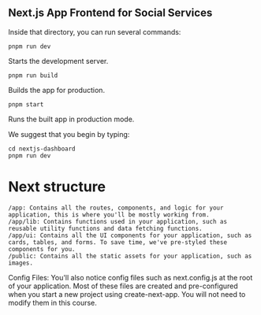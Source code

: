 ## Next.js App Frontend for Social Services


Inside that directory, you can run several commands:

    pnpm run dev
Starts the development server.

    pnpm run build
Builds the app for production.

    pnpm start
Runs the built app in production mode.

We suggest that you begin by typing:

    cd nextjs-dashboard
    pnpm run dev

# Next structure

    /app: Contains all the routes, components, and logic for your application, this is where you'll be mostly working from.
    /app/lib: Contains functions used in your application, such as reusable utility functions and data fetching functions.
    /app/ui: Contains all the UI components for your application, such as cards, tables, and forms. To save time, we've pre-styled these components for you.
    /public: Contains all the static assets for your application, such as images.

Config Files: You'll also notice config files such as next.config.js at the root of your application. Most of these
files are created and pre-configured when you start a new project using create-next-app.
You will not need to modify them in this course.

